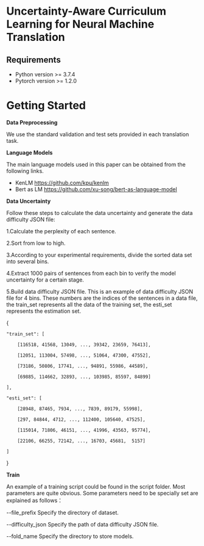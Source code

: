 # Uncertainty-Aware Curriculum Learning for Neural Machine Translation

## Requirements
- Python version >= 3.7.4
- Pytorch version >= 1.2.0

# Getting Started
**Data Preprocessing**

We use the standard validation and test sets provided in each translation task.

**Language Models**

The main language models used in this paper can be obtained from the following links.
- KenLM https://github.com/kpu/kenlm 
- Bert as LM https://github.com/xu-song/bert-as-language-model

**Data Uncertainty**

Follow these steps to calculate the data uncertainty and generate the data difficulty JSON file:

1.Calculate the perplexity of each sentence.

2.Sort from low to high.

3.According to your experimental requirements, divide the sorted data set into several bins.

4.Extract 1000 pairs of sentences from each bin to verify the model uncertainty for a certain stage.

5.Build data difficulty JSON file. This is an example of data difficulty JSON file for 4 bins. These numbers are the indices of the sentences in a data file, the train_set represents all the data of the training set, the esti_set represents the estimation set.

{

	"train_set": [
  
		[116518, 41568, 13049, ..., 39342, 23659, 76413], 
    
		[12051, 113004, 57498, ..., 51064, 47300, 47552], 
    
		[73186, 50806, 17741, ..., 94891, 55986, 44589],
    
		[69885, 114662, 32893, ..., 103985, 85597, 84899]
    
	],	
  
	"esti_set": [
  
		[28948, 87465, 7934, ..., 7839, 89179, 55998], 
    
		[297, 84844, 4712, ..., 112400, 105640, 47525], 
    
		[115014, 71806, 46151, ..., 41996, 43563, 95774], 
    
		[22106, 66255, 72142, ..., 16703, 45681,  5157]
    
	]
  
}

**Train**

An example of a training script could be found in the script folder. Most parameters are quite obvious. Some parameters need to be specially set are explained as follows：


--file_prefix	Specify the directory of dataset.

--difficulty_json Specify the path of data difficulty JSON file.

--fold_name	Specify the directory to store models.



